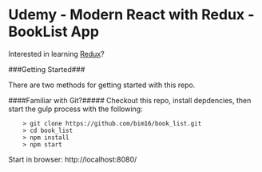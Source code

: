 # Udemy - Modern React with Redux - BookList App

Interested in learning [Redux](https://www.udemy.com/react-redux/)?

###Getting Started###

There are two methods for getting started with this repo.

####Familiar with Git?#####
Checkout this repo, install depdencies, then start the gulp process with the following:

```
	> git clone https://github.com/bim16/book_list.git
	> cd book_list
	> npm install
	> npm start
```
Start in browser: http://localhost:8080/
